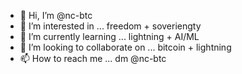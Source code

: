 - 👋 Hi, I’m @nc-btc
- 👀 I’m interested in ... freedom + soveriengty
- 🌱 I’m currently learning ... lightning + AI/ML
- 💞️ I’m looking to collaborate on ... bitcoin + lightning
- 📫 How to reach me ... dm @nc-btc

<!---
nc-btc/nc-btc is a ✨ special ✨ repository because its `README.md` (this file) appears on your GitHub profile.
You can click the Preview link to take a look at your changes.
--->
